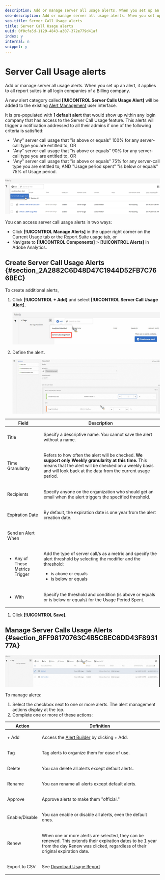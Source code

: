 ```yaml
---
description: Add or manage server all usage alerts. When you set up an alert, it applies to all report suites in all login companies of a Billing company.
seo-description: Add or manage server all usage alerts. When you set up an alert, it applies to all report suites in all login companies of a Billing company.
seo-title: Server Call Usage alerts
title: Server Call Usage alerts
uuid: 0f0cfa5d-1129-4843-a307-372e779d41af
index: y
internal: n
snippet: y
---
```


# Server Call Usage alerts

Add or manage server all usage alerts. When you set up an alert, it applies to all report suites in all login companies of a Billing company.

A new alert category called **[!UICONTROL Server Calls Usage Alert]** will be added to the existing [Alert Management](https://marketing.adobe.com/resources/help/en_US/analytics/analysis-workspace/intellligent_alerts.html) user interface.

It is pre-populated with **1 default alert** that would show up within any login company that has access to the Server Call Usage feature. This alerts will trigger a notification addressed to all their admins if one of the following criteria is satisfied:

* "Any" server call usage that "is above or equals" 100% for any server-call type you are entitled to, OR 
* "Any" server call usage that "is above or equals" 90% for any server-call type you are entitled to, OR 
* "Any" server call usage that "is above or equals" 75% for any server-call type you are entitled to, AND "Usage period spent" "is below or equals" 75% of Usage period.

![](assets/alerts.png)

You can access server call usage alerts in two ways:

* Click **[!UICONTROL Manage Alerts]** in the upper right corner on the Current Usage tab or the Report Suite usage tab, or 
* Navigate to **[!UICONTROL Components]** > **[!UICONTROL Alerts]** in Adobe Analytics.

## Create Server Call Usage Alerts {#section_2A2882C6D48D47C1944D52FB7C766BEC}

To create additional alerts,

1. Click **[!UICONTROL + Add]** and select **[!UICONTROL Server Call Usage Alert]**.

   ![](assets/server_call_alert.png)

1. Define the alert.

   ![](assets/sc_alert.png)

<table id="table_B855DB561EC9473EAC5A838389075606"> 
 <thead> 
  <tr> 
   <th class="entry" colspan="2"> Field </th> 
   <th class="entry" colspan="2"> Description </th> 
  </tr>
 </thead>
 <tbody> 
  <tr> 
   <td colspan="2"> <p>Title </p> </td> 
   <td colspan="2"> <p>Specify a descriptive name. You cannot save the alert without a name. </p> </td> 
  </tr> 
  <tr> 
   <td colspan="2"> <p>Time Granularity </p> </td> 
   <td colspan="2"> <p>Refers to how often the alert will be checked. <b>We support only Weekly granularity at this time.</b> This means that the alert will be checked on a weekly basis and will look back at the data from the current usage period. </p> </td> 
  </tr> 
  <tr> 
   <td colspan="2"> <p>Recipients </p> </td> 
   <td colspan="2"> <p>Specify anyone on the organization who should get an email when the alert triggers the specified threshold. </p> </td> 
  </tr> 
  <tr> 
   <td colspan="2"> <p>Expiration Date </p> </td> 
   <td colspan="2"> <p>By default, the expiration date is one year from the alert creation date. </p> </td> 
  </tr> 
  <tr> 
   <td colspan="2"> <p>Send an Alert When </p> </td> 
   <td colspan="2"> </td> 
  </tr> 
  <tr> 
   <td colspan="2"> 
    <ul id="ul_B78C5BED460D4126A4E835D7489F699C"> 
     <li id="li_41251882CE7E4B1F9BE0C5A1987BBFB1">Any of These Metrics Trigger </li> 
    </ul> </td> 
   <td colspan="2"> <p>Add the type of server call/s as a metric and specify the alert threshold by selecting the modifier and the threshold: </p> 
    <ul id="ul_43E5900EDBFC4643AD88A579FEB8D3E9"> 
     <li id="li_F6BFB591CD4F41A5B7AB47902CFEE230">is above or equals </li> 
     <li id="li_FCEDF4C639014D84A30AAAFE27A06734">is below or equals </li> 
    </ul> </td> 
  </tr> 
  <tr> 
   <td colspan="2"> 
    <ul id="ul_552579F35F5C441488E69991300CF236"> 
     <li id="li_6B0095B814A54CDABD28802CD1C84AFA">With </li> 
    </ul> </td> 
   <td colspan="2"> <p>Specify the threshold and condition (is above or equals or is below or equals) for the Usage Period Spent. </p> </td> 
  </tr> 
 </tbody> 
</table>

1. Click **[!UICONTROL Save]**.

## Manage Server Calls Usage Alerts {#section_8FF98170763C4B5CBEC6DD43F893177A}

![](assets/alert_mgmt.png)

To manage alerts:

1. Select the checkbox next to one or more alerts. The alert management actions display at the top. 
1. Complete one or more of these actions: 

<table id="table_2735B4402B9A4F6BBBFA10A1400C86A4"> 
 <thead> 
  <tr> 
   <th colname="col1" class="entry"> Action </th> 
   <th colname="col2" class="entry"> Definition </th> 
  </tr>
 </thead>
 <tbody> 
  <tr> 
   <td colname="col1"> <p>+ Add </p> </td> 
   <td colname="col2"> <p>Access the <a href="../../admin/c-server-call-usage/scu-alerts.md#section_2A2882C6D48D47C1944D52FB7C766BEC" format="dita" scope="local"> Alert Builder</a> by clicking <span class="uicontrol"> + Add</span>. </p> </td> 
  </tr> 
  <tr> 
   <td colname="col1"> <p>Tag </p> </td> 
   <td colname="col2"> <p>Tag alerts to organize them for ease of use. </p> </td> 
  </tr> 
  <tr> 
   <td colname="col1"> <p>Delete </p> </td> 
   <td colname="col2"> <p>You can delete all alerts except default alerts. </p> </td> 
  </tr> 
  <tr> 
   <td colname="col1"> <p>Rename </p> </td> 
   <td colname="col2"> <p>You can rename all alerts except default alerts. </p> </td> 
  </tr> 
  <tr> 
   <td colname="col1"> <p>Approve </p> </td> 
   <td colname="col2"> <p>Approve alerts to make them "official." </p> </td> 
  </tr> 
  <tr> 
   <td colname="col1"> <p>Enable/Disable </p> </td> 
   <td colname="col2"> <p>You can enable or disable all alerts, even the default ones. </p> </td> 
  </tr> 
  <tr> 
   <td colname="col1"> <p>Renew </p> </td> 
   <td colname="col2"> <p> When one or more alerts are selected, they can be renewed. This extends their expiration dates to be 1 year from the day <span class="uicontrol"> Renew</span> was clicked, regardless of their original expiration date. </p> </td> 
  </tr> 
  <tr> 
   <td colname="col1"> <p>Export to CSV </p> </td> 
   <td colname="col2"> <p>See <a href="../../admin/c-server-call-usage/report-suite-usage.md#section_D7345660B5E043CD8850954216509A3D" format="dita" scope="local"> Download Usage Report</a> </p> </td> 
  </tr> 
 </tbody> 
</table>

